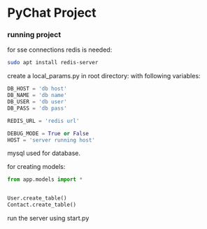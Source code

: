 # PyChat Project

### running project

for sse connections redis is needed:

```bash
sudo apt install redis-server
```



create a local_params.py in root directory: with following variables:

```python
DB_HOST = 'db host'
DB_NAME = 'db name'
DB_USER = 'db user'
DB_PASS = 'db pass'

REDIS_URL = 'redis url'

DEBUG_MODE = True or False
HOST = 'server running host'
```

mysql used for database.

for creating models:

```python
from app.models import *


User.create_table()
Contact.create_table()
```

run the server using start.py